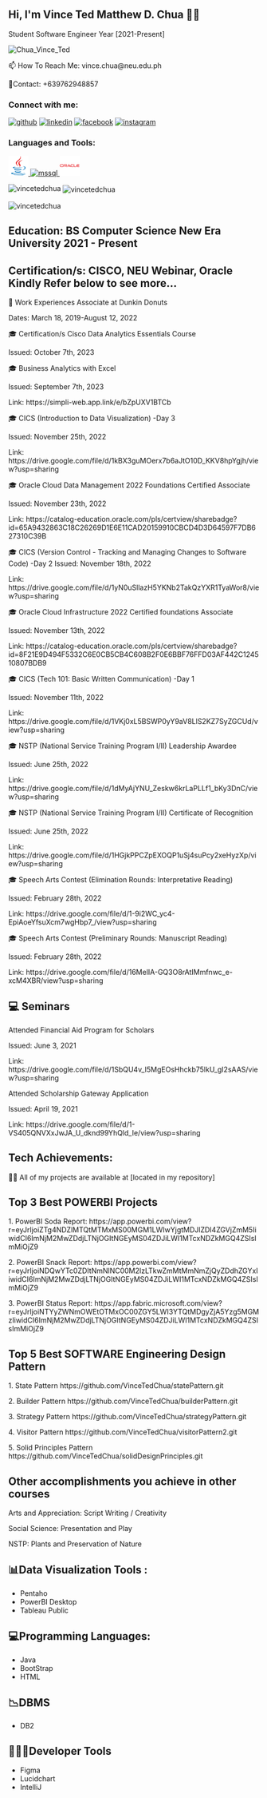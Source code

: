 ## Hi, I'm Vince Ted Matthew D. Chua 👋🏼
Student Software Engineer Year [2021-Present]

![Chua_Vince_Ted](https://github.com/user-attachments/assets/325793d5-8fd1-4911-8e7d-42ac820a1e1e)

<p> 📫 How To Reach Me: vince.chua@neu.edu.ph </p>
<p> 📱Contact: +639762948857 </p>

<h3 align="left">Connect with me:</h3>

[<img src='https://cdn.jsdelivr.net/npm/simple-icons@3.0.1/icons/github.svg' alt='github' height='40'>](https://github.com/VinceTedChua)  [<img src='https://cdn.jsdelivr.net/npm/simple-icons@3.0.1/icons/linkedin.svg' alt='linkedin' height='40'>](https://www.linkedin.com/in/vince-chua/)  [<img src='https://cdn.jsdelivr.net/npm/simple-icons@3.0.1/icons/facebook.svg' alt='facebook' height='40'>](https://www.facebook.com/vincetedmatthew.chua)  [<img src='https://cdn.jsdelivr.net/npm/simple-icons@3.0.1/icons/instagram.svg' alt='instagram' height='40'>](https://www.instagram.com/devinci_delivers/?hl=en/)  


<h3 align="left">Languages and Tools:</h3>
<p align="left"> <a href="https://www.java.com" target="_blank" rel="noreferrer"> <img src="https://raw.githubusercontent.com/devicons/devicon/master/icons/java/java-original.svg" alt="java" width="40" height="40"/> </a> <a href="https://www.microsoft.com/en-us/sql-server" target="_blank" rel="noreferrer"> <img src="https://www.svgrepo.com/show/303229/microsoft-sql-server-logo.svg" alt="mssql" width="40" height="40"/> </a> <a href="https://www.oracle.com/" target="_blank" rel="noreferrer"> <img src="https://raw.githubusercontent.com/devicons/devicon/master/icons/oracle/oracle-original.svg" alt="oracle" width="40" height="40"/> </a> <a </p>

<p><img align="left" src="https://github-readme-stats.vercel.app/api/top-langs?username=vincetedchua&show_icons=true&locale=en&layout=compact" alt="vincetedchua" /></p> 

<p>&nbsp;<img align="center" src="https://github-readme-stats.vercel.app/api?username=vincetedchua&show_icons=true&locale=en" alt="vincetedchua" /></p> 

<p><img align="center" src="https://github-readme-streak-stats.herokuapp.com/?user=vincetedchua&" alt="vincetedchua" /></p>


## Education: BS Computer Science New Era University 2021 - Present 
## Certification/s: CISCO, NEU Webinar, Oracle Kindly Refer below to see more... 

   💼 Work Experiences Associate at Dunkin Donuts 
    <p> Dates: March 18, 2019-August 12, 2022 </p>
<p>🎓 Certification/s Cisco Data Analytics Essentials Course</p> 
    <p>Issued: October 7th, 2023 </p> 
<p>🎓 Business Analytics with Excel</p>
    <p>Issued: September 7th, 2023 </p> 
    <a>Link:  https://simpli-web.app.link/e/bZpUXV1BTCb</a>
<p> 🎓 CICS (Introduction to Data Visualization) -Day 3 </p>
    <p>Issued: November 25th, 2022</p>
    <p>Link: https://drive.google.com/file/d/1kBX3guMOerx7b6aJtO10D_KKV8hpYgjh/view?usp=sharing </p> 
<p> 🎓 Oracle Cloud Data Management 2022 Foundations Certified Associate </p> 
    <p>Issued: November 23th, 2022</p>
    <p>Link: https://catalog-education.oracle.com/pls/certview/sharebadge?id=65A9432863C18C26269D1E6E11CAD20159910CBCD4D3D64597F7DB627310C39B </p>
<p>🎓 CICS (Version Control - Tracking and Managing Changes to Software Code) -Day 2  Issued: November 18th, 2022</p>
    <p>Link: https://drive.google.com/file/d/1yN0uSllazH5YKNb2TakQzYXR1TyaWor8/view?usp=sharing  </p>
<p>🎓 Oracle Cloud Infrastructure 2022 Certified foundations Associate </p>
    <p></p>Issued: November 13th, 2022</p>
    <p>Link: https://catalog-education.oracle.com/pls/certview/sharebadge?id=8F21E9D494F5332C6E0CB5CB4C608B2F0E6BBF76FFD03AF442C124510807BDB9  </p>
<p>🎓 CICS (Tech 101: Basic Written Communication) -Day 1 </p>
    <p>Issued: November 11th, 2022</p>
    <p>Link: https://drive.google.com/file/d/1VKj0xL5BSWP0yY9aV8LlS2KZ7SyZGCUd/view?usp=sharing  </p>
<p>🎓 NSTP (National Service Training Program I/II) Leadership Awardee </p>
    <p>Issued: June 25th, 2022</p>
    <p>Link: https://drive.google.com/file/d/1dMyAjYNU_Zeskw6krLaPLLf1_bKy3DnC/view?usp=sharing  </p>
<p>🎓 NSTP (National Service Training Program I/II) Certificate of Recognition 
    </p>Issued: June 25th, 2022</p>
    <p>Link: https://drive.google.com/file/d/1HGjkPPCZpEXOQP1uSj4suPcy2xeHyzXp/view?usp=sharing  </p>
<p>🎓 Speech Arts Contest (Elimination Rounds: Interpretative Reading)</p>
    <p>Issued: February 28th, 2022</p>
    <p>Link: https://drive.google.com/file/d/1-9i2WC_yc4-EpiAoeYfsuXcm7wgHbp7_/view?usp=sharing  </p>
<p>🎓 Speech Arts Contest (Preliminary Rounds: Manuscript Reading)</p> 
    <p>Issued: February 28th, 2022</p>
    <p>Link: https://drive.google.com/file/d/16MelIA-GQ3O8rAtIMmfnwc_e-xcM4XBR/view?usp=sharing  </p>

## 💻 Seminars
   <p> Attended Financial Aid Program for Scholars </p>
     <p>Issued: June 3, 2021</p>
     <p>Link: https://drive.google.com/file/d/1SbQU4v_I5MgEOsHhckb75lkU_gI2sAAS/view?usp=sharing  </p>

   <p> Attended Scholarship Gateway Application</p> 
     <p>Issued: April 19, 2021</p>
     <p>Link: https://drive.google.com/file/d/1-VS405QNVXxJwJA_U_dknd99YhQld_Ie/view?usp=sharing  </p>


## Tech Achievements:
👨‍💻 All of my projects are available at [located in my repository]

## Top 3 Best POWERBI Projects
<p> 1. PowerBI Soda Report: https://app.powerbi.com/view?r=eyJrIjoiZTg4NDZlMTQtMTMxMS00MGM1LWIwYjgtMDJlZDI4ZGVjZmM5IiwidCI6ImNjM2MwZDdjLTNjOGItNGEyMS04ZDJiLWI1MTcxNDZkMGQ4ZSIsImMiOjZ9  </p>
<p> 2. PowerBI Snack Report: https://app.powerbi.com/view?r=eyJrIjoiNDQwYTc0ZDItNmNlNC00M2IzLTkwZmMtMmNmZjQyZDdhZGYxIiwidCI6ImNjM2MwZDdjLTNjOGItNGEyMS04ZDJiLWI1MTcxNDZkMGQ4ZSIsImMiOjZ9  </p>
<p> 3. PowerBI Status Report: https://app.fabric.microsoft.com/view?r=eyJrIjoiNTYyZWNmOWEtOTMxOC00ZGY5LWI3YTQtMDgyZjA5Yzg5MGMzIiwidCI6ImNjM2MwZDdjLTNjOGItNGEyMS04ZDJiLWI1MTcxNDZkMGQ4ZSIsImMiOjZ9  </p>

##  Top 5 Best SOFTWARE Engineering Design Pattern
<p> 1.  State Pattern https://github.com/VinceTedChua/statePattern.git  </p>
<p> 2.  Builder Pattern https://github.com/VinceTedChua/builderPattern.git  </p>
<p> 3.  Strategy Pattern https://github.com/VinceTedChua/strategyPattern.git  </p>
<p> 4.  Visitor Pattern https://github.com/VinceTedChua/visitorPattern2.git  </p>
<p> 5.  Solid Principles Pattern https://github.com/VinceTedChua/solidDesignPrinciples.git  </p>

## Other accomplishments you achieve in other courses
   <p> Arts and Appreciation: Script Writing / Creativity  </p>
   <p> Social Science: Presentation and Play    </p>
   <p> NSTP: Plants and Preservation of Nature  </p>

## 📊Data Visualization Tools :  
 * Pentaho
 * PowerBI Desktop
 * Tableau Public
   
## 💻Programming Languages: 
 * Java
 * BootStrap
 * HTML

   
## 📉DBMS
 * DB2
   
## 👨🏻‍💻Developer Tools
 * Figma
 * Lucidchart
 * IntelliJ


